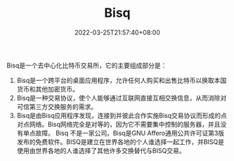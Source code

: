﻿---
weight: 
title: "Bisq"
description: "Bisq是一个去中心化比特币交易…"
date: 2022-03-25T21:57:40+08:00
lastmod: 2022-03-25T16:45:40+08:00
draft: false
authors: ["Metabd"]
featuredImage: "bisq.webp"
link: ""
tags: ["交易所","Bisq"]
categories: ["navigation"]
navigation: ["交易所"]
lightgallery: true
toc: true
pinned: false
recommend: false
recommend1: false
---
Bisq是一个去中心化比特币交易所，它的主要组成部分是：
1. Bisq是一个跨平台的桌面应用程序，允许任何人购买和出售比特币以换取本国货币和其他加密货币。
2. Bisq是一种交易协议，使个人能够通过互联网直接互相交换信息，从而消除对可信第三方交换服务的需求。
3. Bisq是由Bisq应用程序发现，连接到并彼此合作实施Bisq交易协议而形成的点对点网络。Bisq网络完全是对等的，因为它不需要集中控制的服务器，并且没有单点故障。
Bisq 不是一家公司。Bisq是GNU Affero通用公共许可证第3版发布的免费软件。BISQ是建立在世界各地的个人谁选择一起工作，并BISQ是使用由世界各地的人谁选择了其他许多交换替代与BISQ交易。
